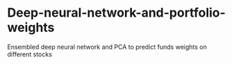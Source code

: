 # Deep-neural-network-and-portfolio-weights
Ensembled deep neural network and PCA to predict funds weights on different stocks
